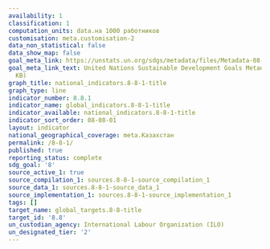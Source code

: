 ```yaml
---
availability: 1
classification: 1
computation_units: data.на 1000 работников
customisation: meta.customisation-2
data_non_statistical: false
data_show_map: false
goal_meta_link: https://unstats.un.org/sdgs/metadata/files/Metadata-08-08-01.pdf
goal_meta_link_text: United Nations Sustainable Development Goals Metadata (PDF 381
  KB)
graph_title: national_indicators.8-8-1-title
graph_type: line
indicator_number: 8.8.1
indicator_name: global_indicators.8-8-1-title
indicator_available: national_indicators.8-8-1-title
indicator_sort_order: 08-08-01
layout: indicator
national_geographical_coverage: meta.Казахстан
permalink: /8-8-1/
published: true
reporting_status: complete
sdg_goal: '8'
source_active_1: true
source_compilation_1: sources.8-8-1-source_compilation_1
source_data_1: sources.8-8-1-source_data_1
source_implementation_1: sources.8-8-1-source_implementation_1
tags: []
target_name: global_targets.8-8-title
target_id: '8.8'
un_custodian_agency: International Labour Organization (ILO)
un_designated_tier: '2'
---
```

